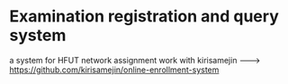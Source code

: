 # Examination registration and query system
a system for HFUT network assignment 
work with kirisamejin  --->  https://github.com/kirisamejin/online-enrollment-system
